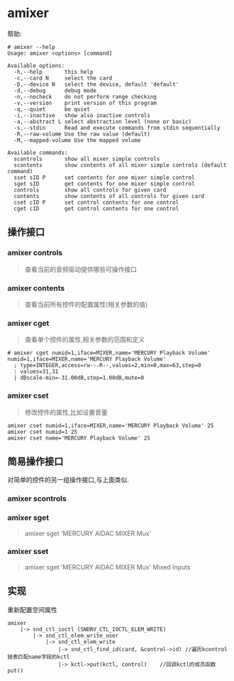 # amixer

帮助:
```
# amixer --help
Usage: amixer <options> [command]

Available options:
  -h,--help       this help
  -c,--card N     select the card
  -D,--device N   select the device, default 'default'
  -d,--debug      debug mode
  -n,--nocheck    do not perform range checking
  -v,--version    print version of this program
  -q,--quiet      be quiet
  -i,--inactive   show also inactive controls
  -a,--abstract L select abstraction level (none or basic)
  -s,--stdin      Read and execute commands from stdin sequentially
  -R,--raw-volume Use the raw value (default)
  -M,--mapped-volume Use the mapped volume

Available commands:
  scontrols       show all mixer simple controls
  scontents       show contents of all mixer simple controls (default command)
  sset sID P      set contents for one mixer simple control
  sget sID        get contents for one mixer simple control
  controls        show all controls for given card
  contents        show contents of all controls for given card
  cset cID P      set control contents for one control
  cget cID        get control contents for one control
```
## 操作接口

### amixer controls

> 查看当前的音频驱动提供哪些可操作接口

### amixer contents

> 查看当前所有控件的配置属性(相关参数的值)

### amixer cget

> 查看单个控件的属性,相关参数的范围和定义

```
# amixer cget numid=1,iface=MIXER,name='MERCURY Playback Volume'
numid=1,iface=MIXER,name='MERCURY Playback Volume'
  ; type=INTEGER,access=rw---R--,values=2,min=0,max=63,step=0
  : values=31,31
  | dBscale-min=-31.00dB,step=1.00dB,mute=0
```

### amixer cset

> 修改控件的属性,比如设置音量

```
amixer cset numid=1,iface=MIXER,name='MERCURY Playback Volume' 25
amixer cset numid=1 25
amixer cset name='MERCURY Playback Volume' 25
```


## 简易操作接口

对简单的控件的另一组操作接口,与上面类似.

### amixer scontrols

### amixer sget

> amixer sget 'MERCURY AIDAC MIXER Mux'

### amixer sset

> amixer sget 'MERCURY AIDAC MIXER Mux' Mixed Inputs



## 实现

重新配置空间属性

```
amixer
    |-> snd_ctl_ioctl (SNDRV_CTL_IOCTL_ELEM_WRITE)
        |-> snd_ctl_elem_write_user
            |-> snd_ctl_elem_write
                |-> snd_ctl_find_id(card, &control->id) //遍历kcontrol链表匹配name字段的kctl
                |-> kctl->put(kctl, control)    //回调kctl的成员函数put()        
```




